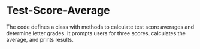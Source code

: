 # Test-Score-Average
The code defines a class with methods to calculate test score averages and determine letter grades. It prompts users for three scores, calculates the average, and prints results.
